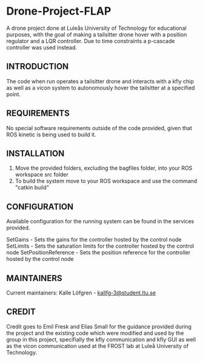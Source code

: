 # Drone-Project-FLAP
A drone project done at Luleås University of Technology for educational purposes, with the goal of making a tailsitter drone hover with a position regulator and a LQR controller. Due to time constraints a p-cascade controller was used instead.

INTRODUCTION
------------
The code when run operates a tailsitter drone and interacts with a kfly chip as well as a vicon system to autonomously hover the tailsitter at a specified point.

REQUIREMENTS
------------
No special software requirements outside of the code provided, given that ROS kinetic is being used to build it.

INSTALLATION
------------
1. Move the provided folders, excluding the bagfiles folder, into your ROS workspace src folder
2. To build the system move to your ROS workspace and use the command "catkin build"

CONFIGURATION
-------------
Available configuration for the running system can be found in the services provided.

SetGains - Sets the gains for the controller hosted by the control node
SetLimits - Sets the saturation limits for the controller hosted by the control node
SetPositionReference - Sets the position reference for the controller hosted by the control node

MAINTAINERS
-----------

Current maintainers:
Kalle Löfgren - kallfg-3@student.ltu.se

CREDIT
-----------
Credit goes to Emil Fresk and Elias Small for the guidance provided during the project and the existing code which were modified and used by the group in this project, specifially the kfly communication and kfly GUI as well as the vicon communication used at the FROST lab at Luleå University of Technology.
